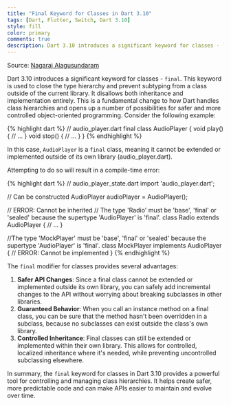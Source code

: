 ```yaml
---
title: "Final Keyword for Classes in Dart 3.10"
tags: [Dart, Flutter, Switch, Dart 3.10]
style: fill
color: primary
comments: true
description: Dart 3.10 introduces a significant keyword for classes - `final`.
---
```

Source: [Nagaraj Alagusundaram](https://www.nagaraj.com.au)

Dart 3.10 introduces a significant keyword for classes - `final`. This keyword is used to close the type hierarchy and prevent subtyping from a class outside of the current library. It disallows both inheritance and implementation entirely. This is a fundamental change to how Dart handles class hierarchies and opens up a number of possibilities for safer and more controlled object-oriented programming.
Consider the following example:

{% highlight dart %}
// audio_player.dart
final class AudioPlayer {
  void play() {
    // ...
  }
  void stop() {
    // ...
  }
}
{% endhighlight %}

In this case, `AudioPlayer` is a `final` class, meaning it cannot be extended or implemented outside of its own library (audio_player.dart).

Attempting to do so will result in a compile-time error:

{% highlight dart %}
// audio_player_state.dart
import 'audio_player.dart';

// Can be constructed
AudioPlayer audioPlayer = AudioPlayer();

// ERROR: Cannot be inherited
// The type 'Radio' must be 'base', 'final' or 'sealed' because the supertype 'AudioPlayer' is 'final'.
class Radio extends AudioPlayer {
  // ...
}

//The type 'MockPlayer' must be 'base', 'final' or 'sealed' because the supertype 'AudioPlayer' is 'final'.
class MockPlayer implements AudioPlayer {
  // ERROR: Cannot be implemented
}
{% endhighlight %}

The `final` modifier for classes provides several advantages:

1. **Safer API Changes**: Since a final class cannot be extended or implemented outside its own library, you can safely add incremental changes to the API without worrying about breaking subclasses in other libraries.
2. **Guaranteed Behavior**: When you call an instance method on a final class, you can be sure that the method hasn't been overridden in a subclass, because no subclasses can exist outside the class's own library.
3. **Controlled Inheritance**: Final classes can still be extended or implemented within their own library. This allows for controlled, localized inheritance where it's needed, while preventing uncontrolled subclassing elsewhere.

In summary, the `final` keyword for classes in Dart 3.10 provides a powerful tool for controlling and managing class hierarchies. It helps create safer, more predictable code and can make APIs easier to maintain and evolve over time.
